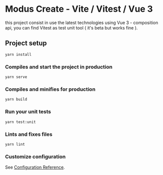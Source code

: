 # Modus Create - Vite / Vitest / Vue 3
this project consist in use the latest technologies using Vue 3 - composition api, you can find Vitest as test unit tool ( it's beta but works fine ).

## Project setup
```
yarn install
```

### Compiles and start the project in production
```
yarn serve
```

### Compiles and minifies for production
```
yarn build
```

### Run your unit tests
```
yarn test:unit
```

### Lints and fixes files
```
yarn lint
```

### Customize configuration
See [Configuration Reference](https://cli.vuejs.org/config/).

